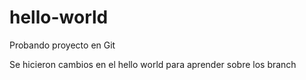 # hello-world
Probando proyecto en Git

Se hicieron cambios en el hello world para aprender sobre los branch
